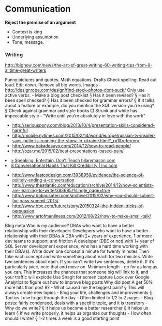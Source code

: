 # Communication

**Reject the premise of an argument**

* Context is king
* Underlying assumption
* Tone, message.


### Writing

http://bighow.com/news/the-art-of-great-writing-60-writing-tips-from-6-alltime-great-writers

Funny pictures and quotes. 
Math equations. 
Drafts
Check spelling. 
Read out loud. Edit down. 
Remove all big words. 
Images - http://designrope.com/design/find-stock-photos-dont-suck/
Only use active verbs. 
	- Make a blog post checklist
		§ Has it been revised?
		§ Has it been spell checked?
		§ Has it been checked for grammar errors?
		§ If it talks about a feature or example, did you mention the SQL version you're using?
		§ Check against grammar and style books
			□ Strunk and white has impeccable style
	- "Write until you're absolutely in love with the work"

* http://seriouspony.com/blog/2013/10/4/presentation-skills-considered-harmful
* http://mobile.nytimes.com/2015/02/14/world/europe/russian-tv-insider-says-putin-is-running-the-show-in-ukraine.html?_r=1&referrer=
* http://www.bakadesuyo.com/2014/12/how-to-read-people/
* http://ozar.me/2015/02/best-presentations-based-pain/


<li><a href="http://www.hilarymason.com/speaking/speaking-entertain-dont-teach/" time_added="1363582890" tags="brand">» Speaking: Entertain, Don’t Teach hilarymason.com</a></li>
<li><a href="http://www.inc.com/geoffrey-james/8-conversational-habits-that-kill-credibility.html" time_added="1393009527" tags="">8 Conversational Habits That Kill Credibility | Inc.com</a></li>


* http://www.fastcodesign.com/3038950/evidence/the-science-of-politely-ending-a-conversation
* http://www.theatlantic.com/education/archive/2014/12/how-scientists-are-learning-to-write/383685/?single_page=true
* http://www.bobpusateri.com/archive/2015/02/why-you-should-submit-for-pass-summit-2015/
* http://www.bbc.com/future/story/20150324-the-hidden-tricks-of-persuasion
* http://www.artofmanliness.com/2012/08/22/how-to-make-small-talk/

Blog meta
	Who is my audience?
		DBAs who want to have a better relationship with their developers
		Developers who want to have a better relationship with their DBAs
		A DBA with 2+ years of experience, 1 or more dev teams to support, and friction
		A developer (DBE or not) with 1+ year of SQL Server development experience, who has a hard time working with their DBA(s). 
	Write down one concept a minute for twenty minutes
		Then take each concept and write something about each for two minutes. Write two sentences about each. If you can't write two sentences, delete it. If it’s particularly juice, note that and move on.
	Minimum length - go for as long as you can.
		This increases the chances that someone big will link to it, and your traffic will explode
	Use SnagIt for screen capture
	Look over Google Analytics to figure out how to improve blog posts
	Why did post A get 50% more hits than post B?
	- What caused me the biggest pain?
		§ This will always create new topics
	- Blog your life, challenges and improvements
		§ Tactics I use to get through the day
	- Often limited to 1/2 to 2 pages
	- Blog posts: fairly condensed, deals with a specific topic, and it is transitory
	- Why do we write?
		§ It helps us become a better researcher
		§ It helps us learn
		§ If we write properly, it helps us organize our thoughts
	- How often should I write?
		§ 1-2 times a week is a good starting point
